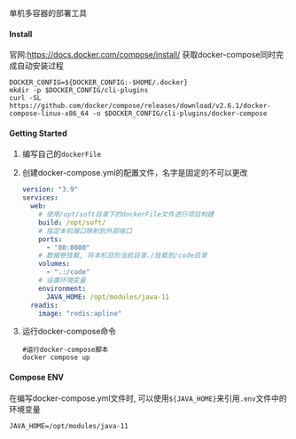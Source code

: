 单机多容器的部署工具

#### Install

官网:https://docs.docker.com/compose/install/
获取docker-compose同时完成自动安装过程

```shell
DOCKER_CONFIG=${DOCKER_CONFIG:-$HOME/.docker}
mkdir -p $DOCKER_CONFIG/cli-plugins
curl -SL https://github.com/docker/compose/releases/download/v2.6.1/docker-compose-linux-x86_64 -o $DOCKER_CONFIG/cli-plugins/docker-compose
```

#### Getting Started

1. 编写自己的`dockerFile`

2. 创建docker-compose.yml的配置文件，名字是固定的不可以更改
   ```yaml
   version: "3.9"
   services:
     web:
       # 使用/opt/soft目录下的dockerFile文件进行项目构建
       build: /opt/soft/
       # 指定本机端口映射到外部端口
       ports:
         - "80:8080"
       # 数据卷挂载, 将本机目的当前目录./挂载到/code目录
       volumes:
         - ".:/code"
       # 设置环境变量
       environment:
         JAVA_HOME: /opt/modules/java-11
     readis:
       image: "redis:apline"
   ```
3. 运行docker-compose命令
   ```shell
   #运行docker-compose脚本
   docker compose up
   ```
   
#### Compose ENV
在编写docker-compose.yml文件时, 可以使用`${JAVA_HOME}`来引用`.env`文件中的环境变量

```properties
JAVA_HOME=/opt/modules/java-11
```



